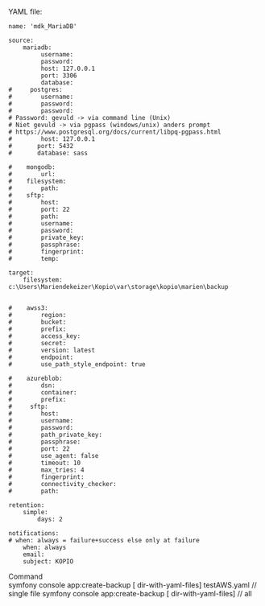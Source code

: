 
YAML file:

	name: 'mdk_MariaDB'

	source:
		mariadb:
			 username: 
			 password:
			 host: 127.0.0.1
			 port: 3306
			 database: 
	#     postgres:
	#        username: 
	#        password: 
	#        password:         
	# Password: gevuld -> via command line (Unix) 
	# Niet gevuld -> via pgpass (windows/unix) anders prompt        
	# https://www.postgresql.org/docs/current/libpq-pgpass.html        
	#        host: 127.0.0.1
	#       port: 5432
	#       database: sass
			
	#    mongodb:
	#        url:
	#    filesystem:
	#        path:
	#    sftp:
	#        host:
	#        port: 22
	#        path:
	#        username:
	#        password:
	#        private_key:
	#        passphrase:
	#        fingerprint:
	#        temp:

	target:
		filesystem: c:\Users\Mariendekeizer\Kopio\var\storage\kopio\marien\backup

	   
	#    awss3:
	#        region:
	#        bucket:
	#        prefix:
	#        access_key:
	#        secret:
	#        version: latest
	#        endpoint:
	#        use_path_style_endpoint: true
			
	#    azureblob:
	#        dsn:
	#        container:
	#        prefix:
	#     sftp:
	#        host: 
	#        username: 
	#        password:
	#        path_private_key: 
	#        passphrase: 
	#        port: 22
	#        use_agent: false
	#        timeout: 10
	#        max_tries: 4
	#        fingerprint:
	#        connectivity_checker:
	#        path: 
		
	retention:
		simple:
			days: 2    
		
	notifications:
	# when: always = failure+success else only at failure
		when: always
		email: 
		subject: KOPIO
		
		
Command		
	symfony console app:create-backup [ dir-with-yaml-files] testAWS.yaml		// single file
	symfony console app:create-backup [ dir-with-yaml-files]  		            // all	
		
		

